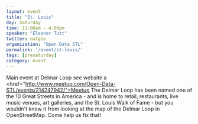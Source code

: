 ```yaml
---
layout: event
title: "St. Louis"
day: Saturday
time: 11:00am - 4:00pm
speaker: "Eleanor Tutt"
twitter: natgeo
organization: "Open Data STL"
permalink: '/event/st-louis/'
tags: [presaturday]
category: event
---
```

Main event at Delmar Loop see website a <href="http://www.meetup.com/Open-Data-STL/events/214247942/">Meetup</a>
The Delmar Loop has been named one of the 10 Great Streets in America - and is home to retail, 
restaurants, live music venues, art galleries, and the St. Louis Walk of Fame - but you 
wouldn't know it from looking at the map of the Delmar Loop in OpenStreetMap. Come help us fix that!

